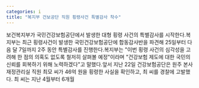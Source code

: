 ```yaml
---
categories: i
title: "복지부 건보공단 직원 횡령사건 특별감사 착수"
---
```

보건복지부가 국민건강보험공단에서 발생한 대형 횡령 사건의 특별감사를 시작한다.복지부는 최근 횡령사건이 발생한 국민건강보험공단에 합동감사반을 파견해 25일부터 다음 달 7일까지 2주 동안 특별감사를 진행한다.복지부는 "이번 횡령 사건의 심각성을 고려해 한 점의 의혹도 없도록 철저히 살펴볼 예정"이라며 "건강보험 제도에 대한 국민의 신뢰를 회복하기 위해 노력하겠다"고 말했다.앞서 지난 22일 건강보험공단은 원주 본사 재정관리실 직원 최모 씨가 46억 원을 횡령한 사실을 확인하고, 최 씨를 경찰에 고발했다. 최 씨는 지난 4월부터 6개월